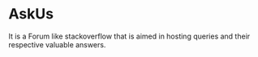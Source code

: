 # AskUs
It is a Forum like stackoverflow that is aimed in hosting queries and their respective valuable answers. 
